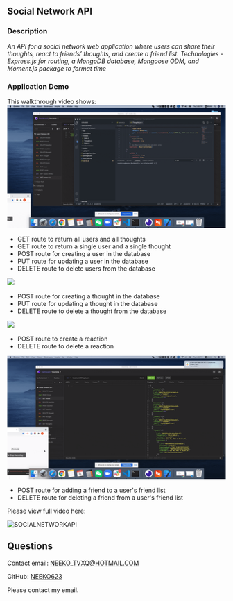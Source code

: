 ## Social Network API

### Description

*An API for a social network web application where users can share their thoughts, react to friends’ thoughts, and create a friend list. Technologies - Express.js for routing, a MongoDB database, Mongoose ODM, and Moment.js package to format time*

### Application Demo

This walkthrough video shows:
![](Public/GETALL.gif)
- GET route to return all users and all thoughts
- GET route to return a single user and a single thought
- POST route for creating a user in the database
- PUT route for updating a user in the database
- DELETE route to delete users from the database

![](Public/GETthoughts.gif)
- POST route for creating a thought in the database
- PUT route for updating a thought in the database
- DELETE route to delete a thought from the database

![](Public/GETreactions.gif)
- POST route to create a reaction
- DELETE route to delete a reaction

![](Public/GETfriends.gif)
- POST route for adding a friend to a user's friend list
- DELETE route for deleting a friend from a user's friend list

Please view full video here:

![SOCIALNETWORKAPI]()

## Questions
Contact email: NEEKO_TVXQ@HOTMAIL.COM

GitHub: [NEEKO623](https://github.com/NEEKO623)

Please contact my email.